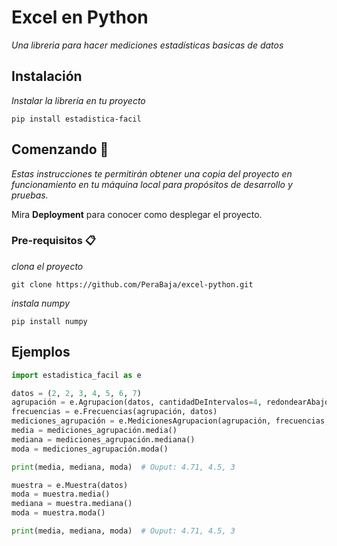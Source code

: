 # Excel en Python

_Una libreria para hacer mediciones estadísticas basicas de datos_

## Instalación
_Instalar la librería en tu proyecto_
```
pip install estadistica-facil
```

## Comenzando 🚀

_Estas instrucciones te permitirán obtener una copia del proyecto en funcionamiento en tu máquina local para propósitos de desarrollo y pruebas._

Mira **Deployment** para conocer como desplegar el proyecto.


### Pre-requisitos 📋

_clona el proyecto_

```
git clone https://github.com/PeraBaja/excel-python.git
```
_instala numpy_

```
pip install numpy
```

## Ejemplos
```python
import estadistica_facil as e

datos = (2, 2, 3, 4, 5, 6, 7)
agrupación = e.Agrupacion(datos, cantidadDeIntervalos=4, redondearAbajo=False)
frecuencias = e.Frecuencias(agrupación, datos)
mediciones_agrupación = e.MedicionesAgrupacion(agrupación, frecuencias, datos)
media = mediciones_agrupación.media()
mediana = mediciones_agrupación.mediana()
moda = mediciones_agrupación.moda()

print(media, mediana, moda)  # Ouput: 4.71, 4.5, 3

muestra = e.Muestra(datos)
moda = muestra.media()
mediana = muestra.mediana()
moda = muestra.moda()

print(media, mediana, moda)  # Ouput: 4.71, 4.5, 3
```
